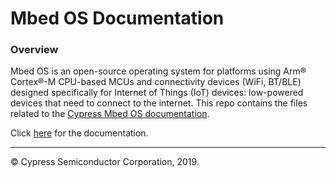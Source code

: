 # Mbed OS Documentation

### Overview
Mbed OS is an open-source operating system for platforms using Arm® Cortex®-M CPU-based MCUs and connectivity devices (WiFi, BT/BLE) designed specifically for Internet of Things (IoT) devices: low-powered devices that need to connect to the internet. This repo contains the files related to the [Cypress Mbed OS documentation](https://cypresssemiconductorco.github.io/cypress-mbed-os-docs/index.html).

Click [here](https://cypresssemiconductorco.github.io/cypress-mbed-os-docs/index.html) for the documentation.

---
© Cypress Semiconductor Corporation, 2019.

